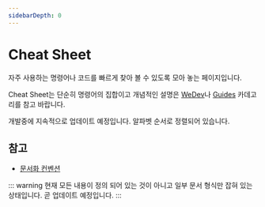 ```yaml
---
sidebarDepth: 0
---
```


# Cheat Sheet

자주 사용하는 명령어나 코드를 빠르게 찾아 볼 수 있도록 모아 놓는 페이지입니다.

Cheat Sheet는 단순히 명령어의 집합이고 개념적인 설명은 [WeDev](/we-dev/)나 [Guides](/guides/) 카데고리를 참고 바랍니다.

개발중에 지속적으로 업데이트 예정입니다. 알파벳 순서로 정렬되어 있습니다.

## 참고

* [문서화 컨벤션](/guides/conventions/docs/)

::: warning
현재 모든 내용이 정의 되어 있는 것이 아니고 일부 문서 형식만 잡혀 있는 상태입니다. 곧 업데이트 예정입니다.
:::
